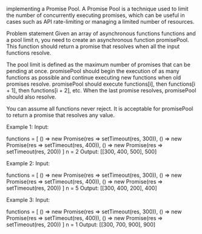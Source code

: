 implementing a Promise Pool. A Promise Pool is a technique used to limit the number of concurrently executing promises, which can be useful in cases such as API rate-limiting or managing a limited number of resources.

Problem statement
Given an array of asynchronous functions functions and a pool limit n, you need to create an asynchronous function promisePool. This function should return a promise that resolves when all the input functions resolve.

The pool limit is defined as the maximum number of promises that can be pending at once. promisePool should begin the execution of as many functions as possible and continue executing new functions when old promises resolve. promisePool should execute functions[i], then functions[i + 1], then functions[i + 2], etc. When the last promise resolves, promisePool should also resolve.

You can assume all functions never reject. It is acceptable for promisePool to return a promise that resolves any value.


Example 1:
Input:

functions = [
  () => new Promise(res => setTimeout(res, 300)),
  () => new Promise(res => setTimeout(res, 400)),
  () => new Promise(res => setTimeout(res, 200))
]
n = 2
Output: [[300, 400, 500], 500]

Example 2:
Input:

functions = [
  () => new Promise(res => setTimeout(res, 300)),
  () => new Promise(res => setTimeout(res, 400)),
  () => new Promise(res => setTimeout(res, 200))
]
n = 5
Output: [[300, 400, 200], 400]

Example 3:
Input:

functions = [
  () => new Promise(res => setTimeout(res, 300)),
  () => new Promise(res => setTimeout(res, 400)),
  () => new Promise(res => setTimeout(res, 200))
]
n = 1
Output: [[300, 700, 900], 900]